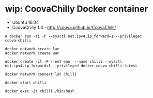 # wip: CoovaChilly Docker container

* Ubuntu 16.04
* CoovaChilly 1.4 - http://coova.github.io/CoovaChilli/

```
# docker run -ti -P --sysctl net.ipv4.ip_forward=1 --privileged  coova-chilli

docker network create lan
docker network create wan

docker create -it -P --net wan  --name chilli --sysctl net.ipv4.ip_forward=1 --privileged docker-coova-chilli:latest

docker network connect lan chilli

docker start chilli

docker exec -it chilli /bin/bash
```

